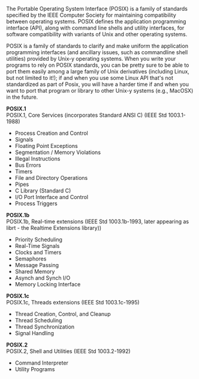 The Portable Operating System Interface (POSIX) is a family of standards specified by the IEEE Computer Society for maintaining compatibility between operating systems. POSIX defines the application programming interface (API), along with command line shells and utility interfaces, for software compatibility with variants of Unix and other operating systems.

POSIX is a family of standards to clarify and make uniform the application programming interfaces (and ancillary issues, such as commandline shell utilities) provided by Unix-y operating systems. When you write your programs to rely on POSIX standards, you can be pretty sure to be able to port them easily among a large family of Unix derivatives (including Linux, but not limited to it!); if and when you use some Linux API that's not standardized as part of Posix, you will have a harder time if and when you want to port that program or library to other Unix-y systems (e.g., MacOSX) in the future.

**POSIX.1**      
POSIX.1, Core Services (incorporates Standard ANSI C) (IEEE Std 1003.1-1988)        
- Process Creation and Control
- Signals
- Floating Point Exceptions
- Segmentation / Memory Violations
- Illegal Instructions
- Bus Errors
- Timers
- File and Directory Operations
- Pipes
- C Library (Standard C)
- I/O Port Interface and Control
- Process Triggers

**POSIX.1b**      
POSIX.1b, Real-time extensions (IEEE Std 1003.1b-1993, later appearing as librt - the Realtime Extensions library))     
- Priority Scheduling
- Real-Time Signals
- Clocks and Timers
- Semaphores
- Message Passing
- Shared Memory
- Asynch and Synch I/O
- Memory Locking Interface


**POSIX.1c**    
POSIX.1c, Threads extensions (IEEE Std 1003.1c-1995)     
- Thread Creation, Control, and Cleanup
- Thread Scheduling
- Thread Synchronization
- Signal Handling

**POSIX.2**    
POSIX.2, Shell and Utilities (IEEE Std 1003.2-1992)   
- Command Interpreter
- Utility Programs
